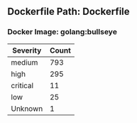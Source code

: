 ## Dockerfile Path: Dockerfile

### Docker Image: golang:bullseye
| Severity | Count |
|----------|-------|
| medium | 793 |
| high | 295 |
| critical | 11 |
| low | 25 |
| Unknown | 1 |